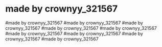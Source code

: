 # made by crownyy_321567
#made by crownyy_321567
#made by crownyy_321567
#made by crownyy_321567
#made by crownyy_321567
#made by crownyy_321567
#made by crownyy_321567
#made by crownyy_321567
#made by crownyy_321567
#made by crownyy_321567
